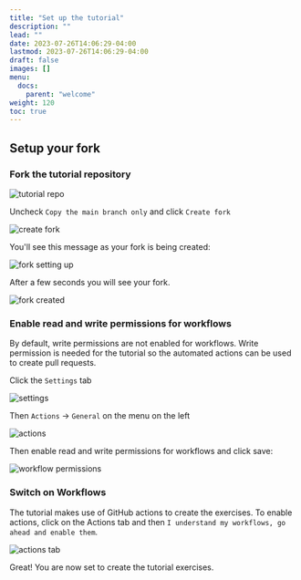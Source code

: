 ```yaml
---
title: "Set up the tutorial"
description: ""
lead: ""
date: 2023-07-26T14:06:29-04:00
lastmod: 2023-07-26T14:06:29-04:00
draft: false
images: []
menu:
  docs:
    parent: "welcome"
weight: 120
toc: true
---
```


## Setup your fork

### Fork the tutorial repository

![tutorial repo](images/fork-it.png)

Uncheck `Copy the main branch only` and click `Create fork`

![create fork](images/uncheck-main-branch-only.png)

You'll see this message as your fork is being created:

![fork setting up](images/fork-setting-up.png)

After a few seconds you will see your fork.

![fork created](images/fork-created.png)

### Enable read and write permissions for workflows

By default, write permissions are not enabled for workflows.  Write permission is needed
for the tutorial so the automated actions can be used to create pull requests.  

Click the `Settings` tab

![settings](images/settings.png)

Then `Actions` -> `General` on the menu on the left

![actions](images/settings-actions-general.png)

Then enable read and write permissions for workflows and click save:

![workflow permissions](images/workflow-permissions.png)

### Switch on Workflows

The tutorial makes use of GitHub actions to create the exercises. To enable actions, click on the 
Actions tab and then `I understand my workflows, go ahead and enable them`.

![actions tab](images/actions-tab.png)

Great! You are now set to create the tutorial exercises.

[tutoral-repo]: https://github.com/scientific-software-reviewers/tutorial
